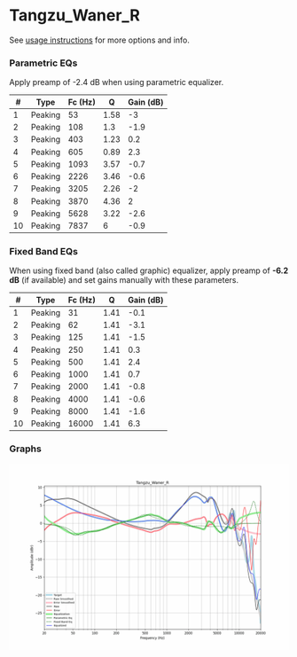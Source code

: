 # Tangzu_Waner_R
See [usage instructions](https://github.com/jaakkopasanen/AutoEq#usage) for more options and info.

### Parametric EQs
Apply preamp of -2.4 dB when using parametric equalizer.

|   # | Type    |   Fc (Hz) |    Q |   Gain (dB) |
|-----|---------|-----------|------|-------------|
|   1 | Peaking |        53 | 1.58 |        -3   |
|   2 | Peaking |       108 | 1.3  |        -1.9 |
|   3 | Peaking |       403 | 1.23 |         0.2 |
|   4 | Peaking |       605 | 0.89 |         2.3 |
|   5 | Peaking |      1093 | 3.57 |        -0.7 |
|   6 | Peaking |      2226 | 3.46 |        -0.6 |
|   7 | Peaking |      3205 | 2.26 |        -2   |
|   8 | Peaking |      3870 | 4.36 |         2   |
|   9 | Peaking |      5628 | 3.22 |        -2.6 |
|  10 | Peaking |      7837 | 6    |        -0.9 |

### Fixed Band EQs
When using fixed band (also called graphic) equalizer, apply preamp of **-6.2 dB** (if available) and set gains manually with these parameters.

|   # | Type    |   Fc (Hz) |    Q |   Gain (dB) |
|-----|---------|-----------|------|-------------|
|   1 | Peaking |        31 | 1.41 |        -0.1 |
|   2 | Peaking |        62 | 1.41 |        -3.1 |
|   3 | Peaking |       125 | 1.41 |        -1.5 |
|   4 | Peaking |       250 | 1.41 |         0.3 |
|   5 | Peaking |       500 | 1.41 |         2.4 |
|   6 | Peaking |      1000 | 1.41 |         0.7 |
|   7 | Peaking |      2000 | 1.41 |        -0.8 |
|   8 | Peaking |      4000 | 1.41 |        -0.6 |
|   9 | Peaking |      8000 | 1.41 |        -1.6 |
|  10 | Peaking |     16000 | 1.41 |         6.3 |

### Graphs
![](./Tangzu_Waner_R.png)
